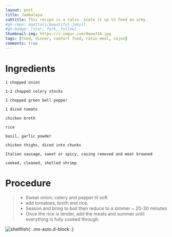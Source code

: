 ```yaml
---
layout: post
title: Jambalaya
subtitle: This recipe is a ratio. Scale it up to feed an army.
#gh-repo: daattali/beautiful-jekyll
#gh-badge: [star, fork, follow]
thumbnail-img: https://i.imgur.com/8muwJ1A.jpg
tags: [food, dinner, comfort food, ratio meal, cajun]
comments: true
--- 
```


# Ingredients 

    1 chopped onion

    1-2 chopped celery stocks

    1 chopped green bell pepper

    1 diced tomato

    chicken broth

    rice

    basil, garlic powder

    chicken thighs, diced into chunks

    Italian sausage, sweet or spicy, casing removed and meat browned

    cooked, cleaned, shelled shrimp

# Procedure

  > - Sweat onion, celery and pepper til soft 
  > - add tomatoes, broth and rice.  
  > - Season and bring to boil then reduce to a simmer ~ 20-30 minutes 
  > - Once the rice is tender, add the meats and summer until everything is fully cooked through. 

![shellfish](https://i.imgur.com/8muwJ1A.jpg){: .mx-auto.d-block :}
